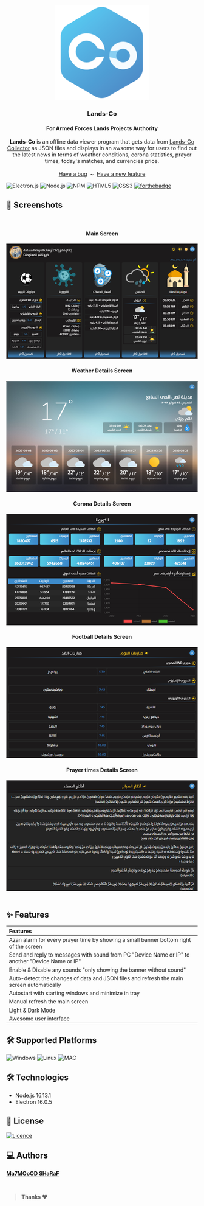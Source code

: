 <p align="center">
  <a href="https://flutter.io/">
    <img src="src/assets/lands-co.png" alt="Logo" width=250 height=250>
  </a>
  <h3 align="center">Lands-Co</h3>
  <h4 align="center">For Armed Forces Lands Projects Authority</h4>
  <p align="center">
    <strong>Lands-Co</strong> is an offline data viewer program that gets data from <a href="https://github.com/MahmoudSharaf55/Lands-Co-Collector" target="_blank">Lands-Co Collector</a>
  as JSON files and displays in an awsome way for users to find out the latest news in terms of weather conditions, 
  corona statistics, prayer times, today's matches, and currencies price.
    <br>
    <br>
    <a href="https://github.com/MahmoudSharaf55/Lands-Co/issues/new">Have a bug</a>
    &nbsp~&nbsp
    <a href="https://github.com/MahmoudSharaf55/Lands-Co/issues/new">Have a new feature</a>
    <br>

![Electron.js](https://img.shields.io/badge/Electron-191970?style=for-the-badge&logo=Electron&logoColor=white)
![Node.js](https://img.shields.io/badge/Node.js-43853D?style=for-the-badge&logo=node.js&logoColor=white)
![NPM](https://img.shields.io/badge/NPM-%23000000.svg?style=for-the-badge&logo=npm&logoColor=white)
![HTML5](https://img.shields.io/badge/html5-%23E34F26.svg?style=for-the-badge&logo=html5&logoColor=white)
![CSS3](https://img.shields.io/badge/css3-%231572B6.svg?style=for-the-badge&logo=css3&logoColor=white)
[![forthebadge](https://forthebadge.com/images/badges/built-with-love.svg)]()

  </p>
</p>

## 📱 Screenshots
<img src="screenshots/video.gif" alt="">
<div align="center">
  <h4>Main Screen</h4>
  <img src="screenshots/screen1.png" alt="">
  <h4>Weather Details Screen</h4>
  <img src="screenshots/screen3.png" alt="">
  <h4>Corona Details Screen</h4>
  <img src="screenshots/screen4.png" alt="">
  <h4>Football Details Screen</h4>
  <img src="screenshots/screen5.png" alt="">
  <h4>Prayer times Details Screen</h4>
  <img src="screenshots/screen2.png" alt="">
</div>
<br>

## ✨ Features

|             **Features**           |
| :---------------------------------------------------- |
| Azan alarm for every prayer time by showing a small banner bottom right of the screen |
| Send and reply to messages with sound from PC "Device Name or IP" to another "Device Name or IP" |
| Enable & Disable any sounds "only showing the banner without sound" |
| Auto-detect the changes of data and JSON files and refresh the main screen automatically |
| Autostart with starting windows and minimize in tray |
| Manual refresh the main screen |
| Light & Dark Mode |
| Awesome user interface |

## 🛠️ Supported Platforms

![](https://raw.githubusercontent.com/EgoistDeveloper/operating-system-logos/master/src/48x48/WIN.png "Windows")
![](https://raw.githubusercontent.com/EgoistDeveloper/operating-system-logos/master/src/48x48/LIN.png "Linux")
![](https://raw.githubusercontent.com/EgoistDeveloper/operating-system-logos/master/src/48x48/MAC.png "MAC")

## 🛠️ Technologies

* Node.js 16.13.1
* Electron 16.0.5

## 🚩 License

[![Licence](https://img.shields.io/github/license/Ileriayo/markdown-badges?style=for-the-badge)](./LICENSE)

## 💻 Authors

[**Ma7MOoOD SHaRaF**](https://github.com/MahmoudSharaf55)

<br>

> **Thanks ❤️**
